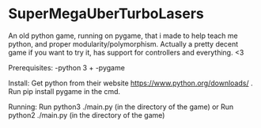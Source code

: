 # SuperMegaUberTurboLasers
An old python game, running on pygame, that i made to help teach me python, and proper modularity/polymorphism.
Actually a pretty decent game if you want to try it, has support for controllers and everything. <3

Prerequisites:
-python 3 +
-pygame

Install:
Get python from their website https://www.python.org/downloads/ .
Run pip install pygame in the cmd.

Running:
Run python3 ./main.py (in the directory of the game)
or
Run python2 ./main.py (in the directory of the game)
